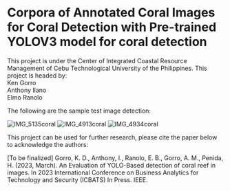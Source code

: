 # Corpora of Annotated Coral Images for Coral Detection with Pre-trained YOLOV3 model for coral detection
This project is under the Center of Integrated Coastal Resource Management of Cebu Technological University of the Philippines.
This project is headed by:
<br/> Ken Gorro
<br/> Anthony Ilano
<br/> Elmo Ranolo

The following are the sample test image detection:

![IMG_5135coral](https://user-images.githubusercontent.com/49682861/205607938-50f273db-9bfb-4ded-88db-6deb1ced9e78.JPG)
![IMG_4913coral](https://user-images.githubusercontent.com/49682861/205607950-b41c9e0b-6426-4f42-9658-9ea5679b44cd.JPG)
![IMG_4934coral](https://user-images.githubusercontent.com/49682861/205607954-0087ab4e-f024-4aa3-a2c2-6a55c5fa317e.JPG)

This project can be used for further research, please cite the paper below to acknowledge the authors:

[To be finalized]
Gorro, K. D., Anthony, I., Ranolo, E. B., Gorro, A. M., Penida, H. (2023, March). An Evaluation of YOLO-Based detection of coral reef in images. In 2023 International Conference on Business Analytics for Technology and Security (ICBATS) In Press. IEEE.
